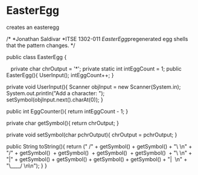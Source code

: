 # EasterEgg
creates an easteregg

/*
*Jonathan Saldivar
*ITSE 1302-011
*EasterEgg*pregenerated egg shells that the pattern changes.
*/

public class EasterEgg {

   private char chrOutput = '*';
   private static int intEggCount = 1;
   public EasterEgg(){
   UserInput();
   intEggCount++;
   }
   
   private void UserInput(){
   Scanner objInput = new Scanner(System.in);
   System.out.println("Add a character: ");
   setSymbol(objInput.next().charAt(0));
   }
   
   public int EggCounter(){
   return intEggCount - 1;
   }
   
   private char getSymbol(){
   return chrOutput;
   }
   
   private void setSymbol(char pchrOutput){
   chrOutput = pchrOutput;
   }
   
   public String toString(){
   return
   (" /" + getSymbol() + getSymbol() + "\\ \n" +
   "/" + getSymbol()  + getSymbol()  + getSymbol()  + getSymbol()  + "\\ \n" +
   "|" + getSymbol() + getSymbol() + getSymbol() + getSymbol() + "|  \n" +    "\\____/ \n\n");
   }
}
